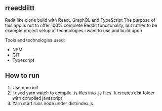 ## rreeddiitt
Redit like clone build with React, GraphQL and TypeScript
The purpose of this app is not to offer 100% complete Reddit funcitonality, but rather to be example project setup of technologies i want to use and build upon

Tools and technologies used:
* NPM
* GIT
* Typescript


## How to run
1) Use npm init
2) I used yarn watch to compile .ts files into .js files. It creates dist folder with compiled javascript
3) Yarn start runs node under dist/index.js
